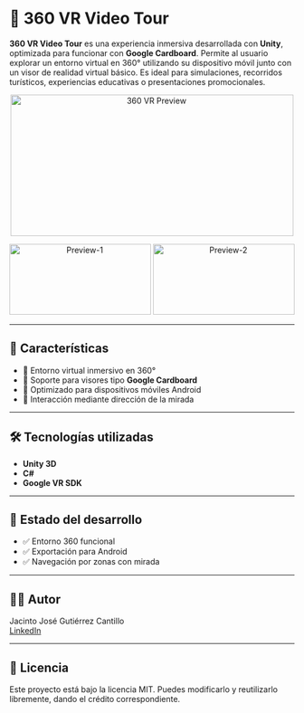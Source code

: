 # 🎥 360 VR Video Tour

**360 VR Video Tour** es una experiencia inmersiva desarrollada con **Unity**, optimizada para funcionar con **Google Cardboard**. Permite al usuario explorar un entorno virtual en 360° utilizando su dispositivo móvil junto con un visor de realidad virtual básico. Es ideal para simulaciones, recorridos turísticos, experiencias educativas o presentaciones promocionales.

<p align="center">
  <img src="https://i.postimg.cc/ZR8LcRcs/Captura-de-pantalla-2025-07-16-110126.png" width = "500px" height = "250px" alt="360 VR Preview" />
</p>

<p align="center">
  <img src="https://i.postimg.cc/ZnJxDSsb/1c9f1fb933742f20fd11.gif" width = "250px" height = "125px" alt="Preview-1" />
  <img src="https://i.postimg.cc/J0Kcf2Sb/4fd49076a6664f03f124.gif" width = "250px" height = "125px" alt="Preview-2" />
</p>

---

## 🎯 Características

- 🎥 Entorno virtual inmersivo en 360°
- 🥽 Soporte para visores tipo **Google Cardboard**
- 📱 Optimizado para dispositivos móviles Android
- 🧭 Interacción mediante dirección de la mirada

---

## 🛠️ Tecnologías utilizadas

- **Unity 3D**
- **C#**
- **Google VR SDK**

---

## 📌 Estado del desarrollo

- ✅ Entorno 360 funcional
- ✅ Exportación para Android
- ✅ Navegación por zonas con mirada

---

## 👨‍💻 Autor

Jacinto José Gutiérrez Cantillo  
[LinkedIn](https://www.linkedin.com/in/jacinto-gutierrez-cantillo-software-developer/)

---

## 📜 Licencia

Este proyecto está bajo la licencia MIT. Puedes modificarlo y reutilizarlo libremente, dando el crédito correspondiente.
